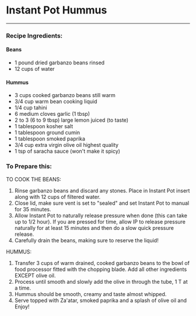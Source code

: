 # Instant Pot Hummus



---

### Recipe Ingredients:

#### Beans
- 1 pound dried garbanzo beans rinsed
- 12 cups of water

#### Hummus
- 3 cups cooked garbanzo beans still warm
- 3/4 cup warm bean cooking liquid
- 1/4 cup tahini
- 6 medium cloves garlic (1 tbsp)
- 2 to 3 (6 to 9 tbsp) large lemon juiced (to taste)
- 1 tablespoon kosher salt
- 1 tablespoon ground cumin
- 1 tablespoon smoked paprika
- 3/4 cup extra virgin olive oil highest quality
- 1 tsp of saracha sauce (won't make it spicy)


### To Prepare this:

TO COOK THE BEANS:
1. Rinse garbanzo beans and discard any stones. Place in Instant Pot insert along with 12 cups of filtered water.
2. Close lid, make sure vent is set to "sealed" and set Instant Pot to manual for 35 minutes.
3. Allow Instant Pot to naturally release pressure when done (this can take up to 1/2 hour). If you are pressed for time, allow IP to release pressure naturally for at least 15 minutes and then do a slow quick pressure release.
4. Carefully drain the beans, making sure to reserve the liquid!

HUMMUS:
1. Transfer 3 cups of warm drained, cooked garbanzo beans to the bowl of food processor fitted with the chopping blade. Add all other ingredients EXCEPT olive oil.
2. Process until smooth and slowly add the olive in through the tube, 1 T at a time.
3. Hummus should be smooth, creamy and taste almost whipped.
4. Serve topped with Za'atar, smoked paprika and a splash of olive oil and Enjoy!
